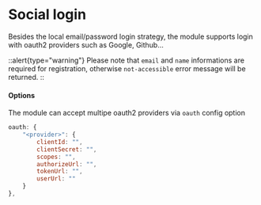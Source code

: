 # Social login

Besides the local email/password login strategy, the module supports login with oauth2 providers such as Google, Github...

::alert{type="warning"}
Please note that `email` and `name` informations are required for registration, otherwise `not-accessible` error message will be returned. 
::

#### Options

The module can accept multipe oauth2 providers via `oauth` config option

```js
oauth: {
    "<provider>": {
        clientId: "",
        clientSecret: "",
        scopes: "",
        authorizeUrl: "",
        tokenUrl: "",
        userUrl: ""
    }
},
```
